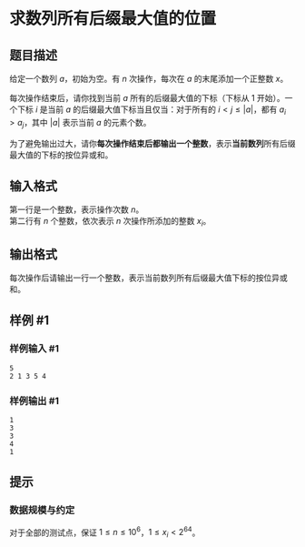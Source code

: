 # 求数列所有后缀最大值的位置

## 题目描述

给定一个数列 $a$，初始为空。有 $n$ 次操作，每次在 $a$ 的末尾添加一个正整数 $x$。

每次操作结束后，请你找到当前 $a$ 所有的后缀最大值的下标（下标从 1 开始）。一个下标 $i$ 是当前 $a$ 的后缀最大值下标当且仅当：对于所有的 $i < j \leq |a|$，都有 $a_i > a_j$，其中 $|a|$ 表示当前 $a$ 的元素个数。

为了避免输出过大，请你**每次操作结束后都输出一个整数**，表示**当前数列**所有后缀最大值的下标的按位异或和。

## 输入格式

第一行是一个整数，表示操作次数 $n$。  
第二行有 $n$ 个整数，依次表示 $n$ 次操作所添加的整数 $x_i$。

## 输出格式

每次操作后请输出一行一个整数，表示当前数列所有后缀最大值下标的按位异或和。

## 样例 #1

### 样例输入 #1
```
5
2 1 3 5 4
```

### 样例输出 #1

```
1
3
3
4
1
```

## 提示

### 数据规模与约定

对于全部的测试点，保证 $1 \leq n \leq 10^6$，$1 \leq x_i \lt 2^{64}$。
